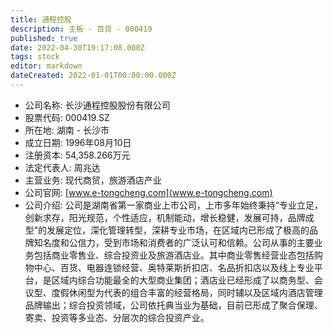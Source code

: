 ```yaml
---
title: 通程控股
description: 主板 - 百货 - 000419
published: true
date: 2022-04-30T19:17:08.000Z
tags: stock
editor: markdown
dateCreated: 2022-01-01T00:00:00.000Z
---
```


- 公司名称: 长沙通程控股股份有限公司
- 股票代码: 000419.SZ
- 所在地: 湖南 - 长沙市
- 成立日期: 1996年08月10日
- 注册资本: 54,358.266万元
- 法定代表人: 周兆达
- 主营业务: 现代商贸，旅游酒店产业
- 公司官网: [www.e-tongcheng.com](www.e-tongcheng.com)
- 公司介绍: 公司是湖南省第一家商业上市公司，上市多年始终秉持“专业立足，创新求存，阳光规范，个性适应，机制能动，增长稳健，发展可持，品牌成型”的发展定位，深化管理转型，深耕专业市场，在区域内已形成了极高的品牌知名度和公信力，受到市场和消费者的广泛认可和信赖。公司从事的主要业务包括商业零售业、综合投资业及旅游酒店业。其中商业零售经营业态包括购物中心、百货、电器连锁经营、奥特莱斯折扣店、名品折扣店以及线上专业平台，是区域内综合功能最全的大型商业集团；酒店业已经形成了以商务型、会议型、度假休闲型为代表的组合丰富的经营格局，同时辅以及区域内酒店管理品牌输出；综合投资领域，公司依托典当业为基础，目前已形成了聚合保理、寄卖、投资等多业态、分层次的综合投资产业。


